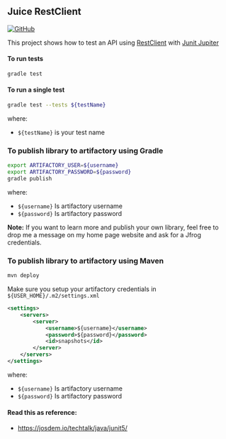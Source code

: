 Juice RestClient
----------------------------------------------

[![GitHub](https://github.com/josdem/juice-restclient/actions/workflows/main.yml/badge.svg)](https://github.com/josdem/juice-restclient/actions)

This project shows how to test an API using [RestClient](https://spring.io/blog/2023/07/13/new-in-spring-6-1-restclient) with [Junit Jupiter](https://junit.org/junit5/docs/current/user-guide/)

#### To run tests

```bash
gradle test
```

#### To run a single test

```bash
gradle test --tests ${testName}
```

where:
- `${testName}` is your test name

### To publish library to artifactory using Gradle

```bash
export ARTIFACTORY_USER=${username}
export ARTIFACTORY_PASSWORD=${password}
gradle publish
```
where:

- `${username}` Is artifactory username
- `${password}` Is artifactory password

**Note:** If you want to learn more and publish your own library, feel free to drop me a message on my home page website and ask for a Jfrog credentials.

### To publish library to artifactory using Maven

```bash
mvn deploy
```

Make sure you setup your artifactory credentials in `${USER_HOME}/.m2/settings.xml`

```xml
<settings>
    <servers>
        <server>
            <username>${username}</username>
            <password>${password}</password>
            <id>snapshots</id>
        </server>
    </servers>
</settings>
```
where:

- `${username}` Is artifactory username
- `${password}` Is artifactory password

#### Read this as reference:
- https://josdem.io/techtalk/java/junit5/